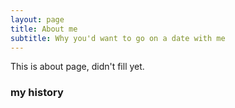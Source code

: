 ```yaml
---
layout: page
title: About me
subtitle: Why you'd want to go on a date with me
---
```


This is about page, didn't fill yet.

### my history

